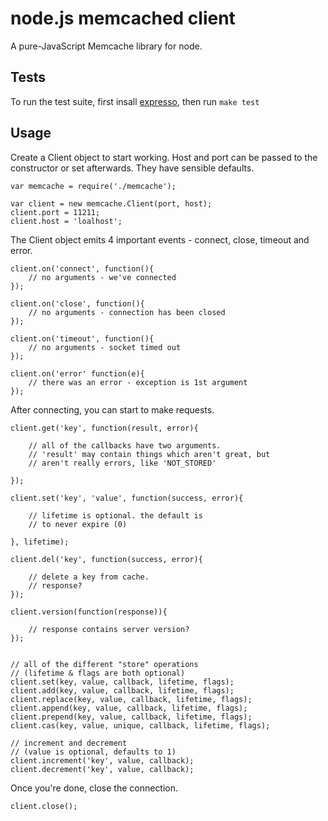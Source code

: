 node.js memcached client
========================

A pure-JavaScript Memcache library for node.


Tests
-----

To run the test suite, first insall <a href="http://github.com/visionmedia/expresso">expresso</a>, then run <code>make test</code>


Usage
-----

Create a Client object to start working.
Host and port can be passed to the constructor or set afterwards.
They have sensible defaults.

	var memcache = require('./memcache');

	var client = new memcache.Client(port, host);
	client.port = 11211;
	client.host = 'loalhost';

The Client object emits 4 important events - connect, close, timeout and error.

	client.on('connect', function(){
		// no arguments - we've connected
	});

	client.on('close', function(){
		// no arguments - connection has been closed
	});

	client.on('timeout', function(){
		// no arguments - socket timed out
	});

	client.on('error' function(e){
		// there was an error - exception is 1st argument
	});

After connecting, you can start to make requests.

	client.get('key', function(result, error){

		// all of the callbacks have two arguments.
		// 'result' may contain things which aren't great, but
		// aren't really errors, like 'NOT_STORED'

	});

	client.set('key', 'value', function(success, error){

		// lifetime is optional. the default is
		// to never expire (0)

	}, lifetime);

	client.del('key', function(success, error){

		// delete a key from cache.
		// response?
	});

	client.version(function(response)){

		// response contains server version?
	});


	// all of the different "store" operations
	// (lifetime & flags are both optional)
	client.set(key, value, callback, lifetime, flags);
	client.add(key, value, callback, lifetime, flags);
	client.replace(key, value, callback, lifetime, flags);
	client.append(key, value, callback, lifetime, flags);
	client.prepend(key, value, callback, lifetime, flags);
	client.cas(key, value, unique, callback, lifetime, flags);

	// increment and decrement
	// (value is optional, defaults to 1)
	client.increment('key', value, callback);
	client.decrement('key', value, callback);

Once you're done, close the connection.

	client.close();

	
